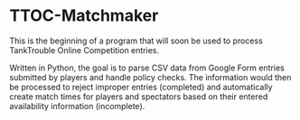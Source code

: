 # TTOC-Matchmaker
This is the beginning of a program that will soon be used to process TankTrouble Online Competition entries. 

Written in Python, the goal is to parse CSV data from Google Form entries submitted by players and handle policy checks. The information would then be processed to reject improper entries (completed) and automatically create match times for players and spectators based on their entered availability information (incomplete).
